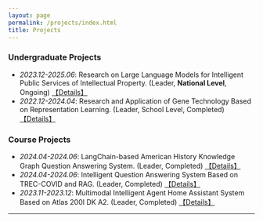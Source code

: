 ```yaml
---
layout: page
permalink: /projects/index.html
title: Projects
---
```


### Undergraduate Projects
- *2023.12-2025.06*: Research on Large Language Models for Intelligent Public Services of Intellectual Property. (Leader, **National Level**, Ongoing) <a href="/projects/RLLMIPSIP/">【Details】</a>
- *2022.12-2024.04*: Research and Application of Gene Technology Based on Representation Learning. (Leader, School Level, Completed) <a href="/projects/RAGTBRL/">【Details】</a>

### Course Projects
- *2024.04-2024.06*: LangChain-based American History Knowledge Graph Question Answering System. (Leader, Completed) <a href="/projects/LCAHKGQAS/">【Details】</a>
- *2024.04-2024.06*: Intelligent Question Answering System Based on TREC-COVID and RAG. (Leader, Completed) <a href="/projects/IQASBTCR/">【Details】</a>
- *2023.11-2023.12*: Multimodal Intelligent Agent Home Assistant System Based on Atlas 200I DK A2. (Leader, Completed) <a href="/projects/MIAHASBA/">【Details】</a>

---
